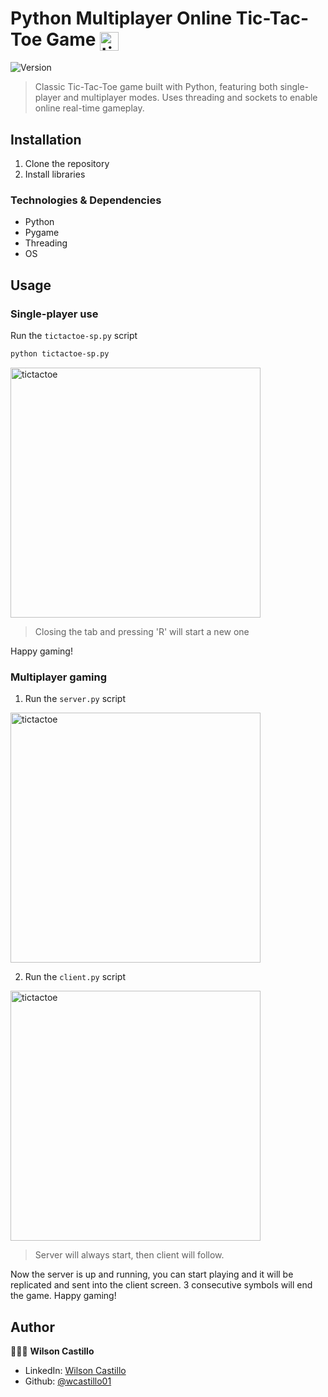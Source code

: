 <h1>Python Multiplayer Online Tic-Tac-Toe Game 
<img  align="center" alt="tictactoe" src="https://upload.wikimedia.org/wikipedia/commons/thumb/3/32/Tic_tac_toe.svg/1200px-Tic_tac_toe.svg.png" height="30px" justify-content="center" /></h1>
<p>
  <img alt="Version" src="https://img.shields.io/badge/version-1.0-blue.svg?cacheSeconds=2592000" />
</p> 

> Classic Tic-Tac-Toe game built with Python, featuring both single-player and multiplayer modes. Uses threading and sockets to enable online real-time gameplay.

## Installation

1. Clone the repository
2. Install libraries

### Technologies & Dependencies
- Python
- Pygame
- Threading
- OS

## Usage

### Single-player use 

Run the `tictactoe-sp.py` script

```bash
python tictactoe-sp.py
```
<p>
	<img  align="center" alt="tictactoe" src="https://github.com/user-attachments/assets/023448c8-3d31-4a2d-b782-118f79fe753a" height="400px" justify-content="center" />
</p> 

> Closing the tab and pressing 'R' will start a new one

Happy gaming!

### Multiplayer gaming

1. Run the `server.py` script

<p> 
	<img  align="center" alt="tictactoe" src="https://github.com/user-attachments/assets/be61ab31-bab1-4186-a7a4-14a0e95a7328" height="400px" justify-content="center" />
</p> 

2. Run the `client.py` script

<p> 
	<img  align="center" alt="tictactoe" src="https://github.com/user-attachments/assets/609d0a03-6da4-4f42-b1c2-254162144774" height="400px" justify-content="center" />
</p> 

> Server will always start, then client will follow.

Now the server is up and running, you can start playing and it will be replicated and sent into the client screen. 3 consecutive symbols will end the game. 
Happy gaming!

## Author

👨🏼‍💻 **Wilson Castillo**

* LinkedIn: [Wilson Castillo](https://www.linkedin.com/in/wilson-castillo/)
* Github: [@wcastillo01](https://github.com/wcastillo01/)
